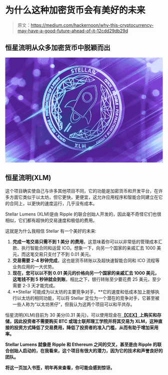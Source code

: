 # 为什么这种加密货币会有美好的未来

> 原文：<https://medium.com/hackernoon/why-this-cryptocurrency-may-have-a-good-future-ahead-of-it-12cdd29db29d>

## 恒星流明从众多加密货币中脱颖而出

![](img/9c2615abd0e4939367d68ea2bb8859ad.png)

## **恒星流明(XLM)**

这个项目确实使自己与许多其他项目不同，它的功能是加密货币和开发平台，在许多方面它类似于以太坊，但它更快，更便宜，这允许应用程序和智能合同建立在它的合同上，以更快的速度运行，几乎没有成本。

Stellar Lumens (XLM)是由 Ripple 的联合创始人开发的，因此毫不奇怪它们也很相似，它们都有超快的交易速度和极低的费用。

这就是为什么我相信 Stellar 有一个美好的未来:

1.  **完成一笔交易只需不到 1 美分** **的费用**，这意味着你可以以非常低的管理成本汇款、执行智能合同和运营 ICO。想象一下，向另一个国家的亲戚汇去 1000 美元，而这笔交易只支付了不到 0.01 美元。
2.  **交易需要 2-4 秒钟完成**，这也是货币转账以及超快速智能合同和 ICO 流程等业务应用的一大优势。
3.  **现在，您可以以不到 0.01 美元的价格向另一个国家的亲戚汇去 1000 美元，这笔钱不到 5 秒钟就会到账**，相比之下，银行转账至少要花费 25 美元，至少需要 2-3 天才能完成。
4.  **Stellar 可能成为以太坊的主要竞争对手，**它的速度和低成本加上能够执行以太坊的相同功能，可以将 Stellar 定位为一个潜在的竞争对手，它甚至被一些人称为“以太坊黑仔”，但我认为这两个项目可以和平共存。

恒星流明(XLM)目前为 30 美分(0.31 美元)，可以使用现金在[**【CEX】**](https://goo.gl/CPCJoN)**上购买和存储，因此投资者不需要购买 BTC 或瑞士联邦理工学院并将其交易为 XLM，这种直接的投资方式降低了交易费用，降低了投资者的准入门槛，从而有助于增加采用率。**

**Stellar Lumens 就像是 Ripple 和 Ethereum 之间的交叉，甚至是由 Ripple 的联合创始人启动的，在我看来，这个项目有很大的潜力，因为它的技术和声誉良好的团队。**

**将这一页加入书签，明年再来查看，你可能会感到惊讶。**